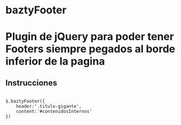 # baztyFooter

Plugin de jQuery para poder tener Footers siempre pegados al borde inferior de la pagina
==============
Instrucciones
--------------

<pre lang="javascript"><code>
$.baztyFooter({
    header:'.titulo-gigante',
    content:'#contenidosInternos'
})
</code></pre>
